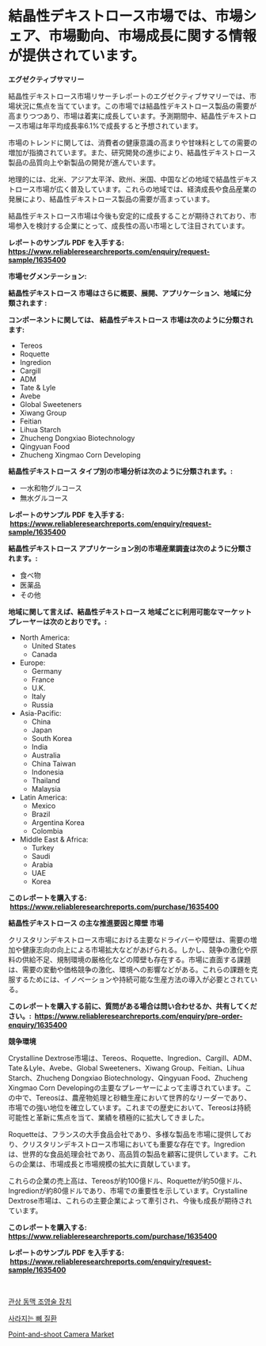 <p><h1>結晶性デキストロース市場では、市場シェア、市場動向、市場成長に関する情報が提供されています。</h1></p><p><strong>エグゼクティブサマリー</strong></p>
<p><p>結晶性デキストロース市場リサーチレポートのエグゼクティブサマリーでは、市場状況に焦点を当てています。この市場では結晶性デキストロース製品の需要が高まりつつあり、市場は着実に成長しています。予測期間中、結晶性デキストロース市場は年平均成長率6.1%で成長すると予想されています。</p><p>市場のトレンドに関しては、消費者の健康意識の高まりや甘味料としての需要の増加が指摘されています。また、研究開発の進歩により、結晶性デキストロース製品の品質向上や新製品の開発が進んでいます。</p><p>地理的には、北米、アジア太平洋、欧州、米国、中国などの地域で結晶性デキストロース市場が広く普及しています。これらの地域では、経済成長や食品産業の発展により、結晶性デキストロース製品の需要が高まっています。</p><p>結晶性デキストロース市場は今後も安定的に成長することが期待されており、市場参入を検討する企業にとって、成長性の高い市場として注目されています。</p></p>
<p><strong>レポートのサンプル PDF を入手する: <a href="https://www.reliableresearchreports.com/enquiry/request-sample/1635400">https://www.reliableresearchreports.com/enquiry/request-sample/1635400</a></strong></p>
<p><strong>市場セグメンテーション:</strong></p>
<p><strong> 結晶性デキストロース 市場はさらに概要、展開、アプリケーション、地域に分類されます :</strong></p>
<p><strong>コンポーネントに関しては、 結晶性デキストロース 市場は次のように分類されます: &nbsp;</strong></p>
<p><ul><li>Tereos</li><li>Roquette</li><li>Ingredion</li><li>Cargill</li><li>ADM</li><li>Tate & Lyle</li><li>Avebe</li><li>Global Sweeteners</li><li>Xiwang Group</li><li>Feitian</li><li>Lihua Starch</li><li>Zhucheng Dongxiao Biotechnology</li><li>Qingyuan Food</li><li>Zhucheng Xingmao Corn Developing</li></ul></p>
<p><strong> 結晶性デキストロース タイプ別の市場分析は次のように分類されます。:</strong></p>
<p><ul><li>一水和物グルコース</li><li>無水グルコース</li></ul></p>
<p><strong>レポートのサンプル PDF を入手する: &nbsp;<a href="https://www.reliableresearchreports.com/enquiry/request-sample/1635400">https://www.reliableresearchreports.com/enquiry/request-sample/1635400</a></strong></p>
<p><strong> 結晶性デキストロース アプリケーション別の市場産業調査は次のように分類されます。:</strong></p>
<p><ul><li>食べ物</li><li>医薬品</li><li>その他</li></ul></p>
<p><strong>地域に関して言えば、結晶性デキストロース 地域ごとに利用可能なマーケットプレーヤーは次のとおりです。:</strong></p>
<p><ul>
    <li>
        North America:
        <ul>
            <li>United States</li>
            <li>Canada</li>
        </ul>
    </li>
    <li>
        Europe:
        <ul>
            <li>Germany</li>
            <li>France</li>
            <li>U.K.</li>
            <li>Italy</li>
            <li>Russia</li>
        </ul>
    </li>
    <li>
        Asia-Pacific:
        <ul>
            <li>China</li>
            <li>Japan</li>
            <li>South Korea</li>
            <li>India</li>
            <li>Australia</li>
            <li>China Taiwan</li>
            <li>Indonesia</li>
            <li>Thailand</li>
            <li>Malaysia</li>
        </ul>
    </li>
    <li>
        Latin America:
        <ul>
            <li>Mexico</li>
            <li>Brazil</li>
            <li>Argentina Korea</li>
            <li>Colombia</li>
        </ul>
    </li>
    <li>
        Middle East & Africa:
        <ul>
            <li>Turkey</li>
            <li>Saudi</li>
            <li>Arabia</li>
            <li>UAE</li>
            <li>Korea</li>
        </ul>
    </li>
    </ul></p>
<p><strong>このレポートを購入する: &nbsp;<a href="https://www.reliableresearchreports.com/purchase/1635400">https://www.reliableresearchreports.com/purchase/1635400</a></strong></p>
<p><strong>結晶性デキストロース の主な推進要因と障壁 市場</strong></p>
<p><p>クリスタリンデキストロース市場における主要なドライバーや障壁は、需要の増加や健康志向の向上による市場拡大などがあげられる。しかし、競争の激化や原料の供給不足、規制環境の厳格化などの障壁も存在する。市場に直面する課題は、需要の変動や価格競争の激化、環境への影響などがある。これらの課題を克服するためには、イノベーションや持続可能な生産方法の導入が必要とされている。</p></p>
<p><strong>このレポートを購入する前に、質問がある場合は問い合わせるか、共有してください。:&nbsp; <a href="https://www.reliableresearchreports.com/enquiry/pre-order-enquiry/1635400">https://www.reliableresearchreports.com/enquiry/pre-order-enquiry/1635400</a></strong></p>
<p><strong>競争環境</strong></p>
<p><p>Crystalline Dextrose市場は、Tereos、Roquette、Ingredion、Cargill、ADM、Tate＆Lyle、Avebe、Global Sweeteners、Xiwang Group、Feitian、Lihua Starch、Zhucheng Dongxiao Biotechnology、Qingyuan Food、Zhucheng Xingmao Corn Developingの主要なプレーヤーによって主導されています。この中で、Tereosは、農産物処理と砂糖生産において世界的なリーダーであり、市場での強い地位を確立しています。これまでの歴史において、Tereosは持続可能性と革新に焦点を当て、業績を積極的に拡大してきました。</p><p>Roquetteは、フランスの大手食品会社であり、多様な製品を市場に提供しており、クリスタリンデキストロース市場においても重要な存在です。Ingredionは、世界的な食品処理会社であり、高品質の製品を顧客に提供しています。これらの企業は、市場成長と市場規模の拡大に貢献しています。</p><p>これらの企業の売上高は、Tereosが約100億ドル、Roquetteが約50億ドル、Ingredionが約80億ドルであり、市場での重要性を示しています。Crystalline Dextrose市場は、これらの主要企業によって牽引され、今後も成長が期待されています。</p></p>
<p><strong>このレポートを購入する: &nbsp; <a href="https://www.reliableresearchreports.com/purchase/1635400">https://www.reliableresearchreports.com/purchase/1635400</a></strong></p>
<p><strong>レポートのサンプル PDF を入手する: &nbsp;<a href="https://www.reliableresearchreports.com/enquiry/request-sample/1635400">https://www.reliableresearchreports.com/enquiry/request-sample/1635400</a></strong><strong></strong></p>
<p>&nbsp;</p>
<p><p><a href="https://github.com/FelipeGrrady654556/Market-Research-Report-List-1/blob/main/55538505904.md">관상 동맥 조영술 장치</a></p><p><a href="https://github.com/vss5505pa7z1p/Market-Research-Report-List-1/blob/main/71684965905.md">사라지는 뼈 질환</a></p><p><a href="https://github.com/Alonsoolds3wq1d81czn8rbol/Market-Research-Report-List-1/blob/main/point-and-shoot-camera-market.md">Point-and-shoot Camera Market</a></p></p>